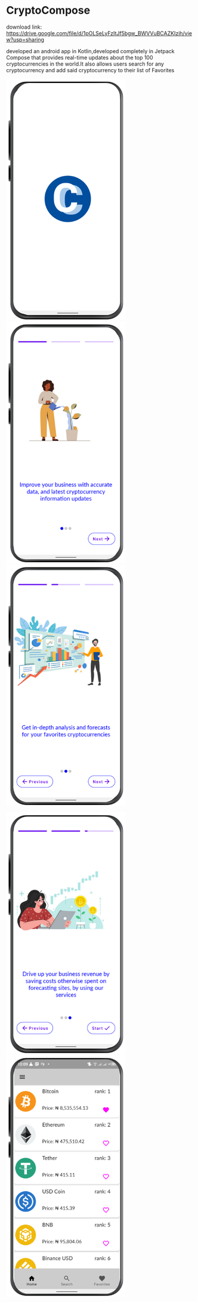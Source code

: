 # CryptoCompose

download link: https://drive.google.com/file/d/1pOLSeLyFzItJf5bgw_BWVVuBCAZKIzih/view?usp=sharing


developed an android app in Kotlin,developed completely in Jetpack Compose that provides real-time updates about 
the top 100 cryptocurrencies in the world.It also allows users search for any cryptocurrency and add said cryptocurrency
to their list of Favorites


![splash](./pictures/splash.png)        ![onboarding_1](./pictures/onboarding_1.png)          ![onboarding_2](./pictures/onboarding_2.png)



![onboarding_3](./pictures/onboarding_3.png)          ![home](./pictures/home.png)
